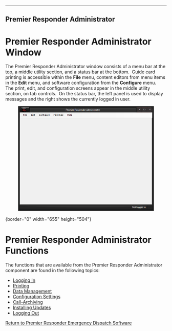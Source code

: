   -------------------------------------
  **Premier Responder Administrator**
  -------------------------------------

# Premier Responder Administrator Window

The Premier Responder Administrator window consists of a menu bar at the
top, a middle utility section, and a status bar at the bottom.  Guide
card  printing is accessible within the **File** menu, content editors
from menu items in the **Edit** menu, and software configuration from
the **Configure** menu.  The print, edit, and configuration screens
appear in the middle utility section, on tab controls.  On the status
bar, the left panel is used to display messages and the right shows the
currently logged in user. 

<figure><img src=".gitbook/assets/Administrator_files/image001.png" alt=""><figcaption></figcaption></figure>{border="0" width="655"
height="504"}

# Premier Responder Administrator Functions

The functions that are available from the Premier Responder
Administrator component are found in the following topics:

-   [Logging In](Logging%20In.htm)
-   [Printing](Printing.htm)
-   [Data Management](Data%20Management.htm)
-   [Configuration Settings](Configuration%20Settings.htm)
-   [Call-Archiving](Archiving%20Calls.htm)
-   [Installing Updates](Installing%20Updates.htm)
-   [Logging Out](Logging%20Out.htm)

[Return to Premier Responder Emergency Dispatch
Software](Premier%20Responder.htm)
